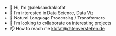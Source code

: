 - 👋 Hi, I’m @aleksandraklofat
- 👀 I’m interested in Data Science, Data Viz
- 🌱 Natural Language Processing / Transformers
- 💞️ I’m looking to collaborate on interesting projects
- 📫 How to reach me klofat@datenverstehen.de

<!---
aleksandraklofat/aleksandraklofat is a ✨ special ✨ repository because its `README.md` (this file) appears on your GitHub profile.
You can click the Preview link to take a look at your changes.
--->
